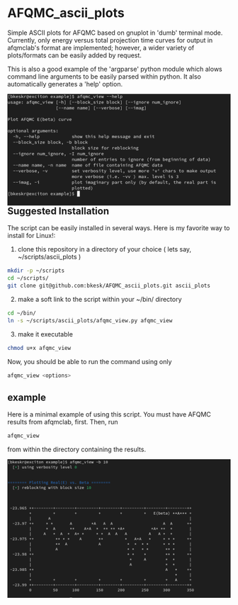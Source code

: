 # AFQMC_ascii_plots
Simple ASCII plots for AFQMC based on gnuplot in 'dumb' terminal mode.
Currently, only energy versus total projection time curves for output in afqmclab's format are implemented; however,
a wider variety of plots/formats can be easily added by request.


This is also a good example of the 'argparse' python module which alows command line arguments to be easily parsed within python. 
It also automatically generates a 'help' option.

<img src="imgs/Screen-afqmc_view-help.png"
     style="float: left; margin-right: 10px;" />

## Suggested Installation

The script can be easily installed in several ways. Here is my favorite way to install for Linux!:

  1. clone this repository in a directory of your choice ( lets say, ~/scripts/ascii_plots )

```bash
mkdir -p ~/scripts
cd ~/scripts/
git clone git@github.com:bkesk/AFQMC_ascii_plots.git ascii_plots
```

  2. make a soft link to the script within your ~/bin/ directory

```bash
cd ~/bin/
ln -s ~/scripts/ascii_plots/afqmc_view.py afqmc_view
```

  3. make it executable
```bash
chmod u+x afqmc_view
```

Now, you should be able to run the command using only
```bash
afqmc_view <options>
```

## example

Here is a minimal example of using this script.
You must have AFQMC results from afqmclab, first.
Then, run 

```bash
afqmc_view
```

from within the directory containing the results.

<img src="imgs/Screen-afqmc_view-plot1.png"
     style="float: left; margin-right: 10px;" />


